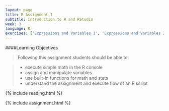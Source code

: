 ```yaml
---
layout: page
title: R Assignment 1
subtitle: Introduction to R and RStudio
week: 3
language: R
exercises: ['Expressions and Variables 1', 'Expressions and Variables 2', 'Expressions and Variables 3', 'Functions 1', 'Expressions and Variables 5', 'Data Analysis']
---
```


####Learning Objectives

> Following this assignment students should be able to:

> - execute simple math in the R console
> - assign and manipulate variables
> - use built-in functions for math and stats
> - understand the assignment and execute flow of an R script

{% include reading.html %}

{% include assignment.html %}
